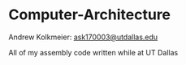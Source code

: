 # Computer-Architecture
Andrew Kolkmeier: 
ask170003@utdallas.edu

All of my assembly code written while at UT Dallas
